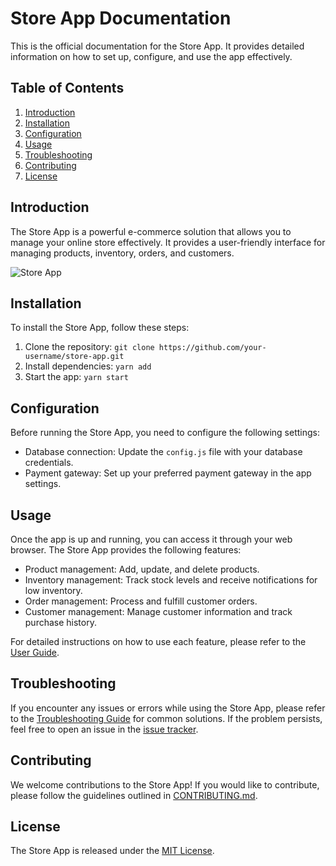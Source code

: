 # Store App Documentation

This is the official documentation for the Store App. It provides detailed information on how to set up, configure, and use the app effectively.

## Table of Contents

1. [Introduction](#introduction)
2. [Installation](#installation)
3. [Configuration](#configuration)
4. [Usage](#usage)
5. [Troubleshooting](#troubleshooting)
6. [Contributing](#contributing)
7. [License](#license)

## Introduction

The Store App is a powerful e-commerce solution that allows you to manage your online store effectively. It provides a user-friendly interface for managing products, inventory, orders, and customers.

![Store App](img/pexels-andrea-piacquadio-3775120.jpg)

## Installation

To install the Store App, follow these steps:

1. Clone the repository: `git clone https://github.com/your-username/store-app.git`
2. Install dependencies: `yarn add`
3. Start the app: `yarn start`

## Configuration

Before running the Store App, you need to configure the following settings:

- Database connection: Update the `config.js` file with your database credentials.
- Payment gateway: Set up your preferred payment gateway in the app settings.

## Usage

Once the app is up and running, you can access it through your web browser. The Store App provides the following features:

- Product management: Add, update, and delete products.
- Inventory management: Track stock levels and receive notifications for low inventory.
- Order management: Process and fulfill customer orders.
- Customer management: Manage customer information and track purchase history.

For detailed instructions on how to use each feature, please refer to the [User Guide](docs/user-guide.md).

## Troubleshooting

If you encounter any issues or errors while using the Store App, please refer to the [Troubleshooting Guide](docs/troubleshooting.md) for common solutions. If the problem persists, feel free to open an issue in the [issue tracker](https://github.com/your-username/store-app/issues).

## Contributing

We welcome contributions to the Store App! If you would like to contribute, please follow the guidelines outlined in [CONTRIBUTING.md](CONTRIBUTING.md). 

## License

The Store App is released under the [MIT License](LICENSE).
